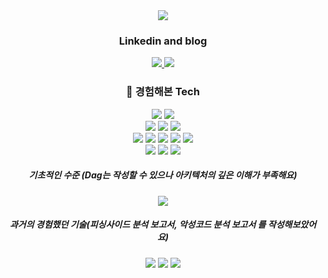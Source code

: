 <div align="center">
  <img src="https://capsule-render.vercel.app/api?type=waving&color=auto&height=300&section=header&text=I'm%20SKY&fontSize=90" />
</div>

<div align="center">
  <h3> Linkedin and blog </h3>
  <a href="https://www.linkedin.com/in/%ED%95%98%EB%8A%98-%EC%9E%84-36992318b/">
      <img src="https://img.shields.io/badge/LinkedIn-0077B5?style=for-the-badge&logo=linkedin&logoColor=white">
  </a>
  <a href="https://sky-develop.tistory.com/">
      <img src="https://img.shields.io/badge/Tistory-000000?style=for-the-badge&logo=Tistory&logoColor=white">
  </a>
</div>

<div align="center">
  <h3> 📕 경험해본 Tech</h3>
  <img src="https://img.shields.io/badge/python-3776AB?style=for-the-badge&logo=python&logoColor=yellow"/>
  <img src="https://img.shields.io/badge/rust-DC322F?style=for-the-badge&logo=rust&logoColor=black"/>
  </br>
  <img src="https://img.shields.io/badge/Selenium-43B02A?style=for-the-badge&logo=Selenium&logoColor=green"/>
  <img src="https://img.shields.io/badge/beautifulSoup-E25A1C?style=for-the-badge&logo=beautifulSoup&logoColor=white"/>
  <img src="https://img.shields.io/badge/fastapi-009688?style=for-the-badge&logo=FastAPI&logoColor=white"/>
  </br>
  <img src="https://img.shields.io/badge/Mysql-4479A1?style=for-the-badge&logo=Mysql&logoColor=white"/> 
  <img src="https://img.shields.io/badge/MongoDB-47A248?style=for-the-badge&logo=MongoDB&logoColor=white"/>
  <img src="https://img.shields.io/badge/Redis-DC382D?style=for-the-badge&logo=redis&logoColor=white"/>
  <img src="https://img.shields.io/badge/s3-569A31?style=for-the-badge&logo=Amazon s3&logoColor=white"/>
  <img src="https://img.shields.io/badge/MinIO-C72E49?style=for-the-badge&logo=MinIO&logoColor=white"/>

  </br>
  <img src="https://img.shields.io/badge/Docker-2496ED?style=for-the-badge&logo=Docker&logoColor=white"/>
  <img src="https://img.shields.io/badge/apache spark-E25A1C?style=for-the-badge&logo=apache spark&logoColor=white"/>
  <img src="https://img.shields.io/badge/apache kafka-231F20?style=for-the-badge&logo=apache kafka&logoColor=white"/>

  <h5> 기초적인 수준 (Dag는 작성할 수 있으나 아키텍처의 깊은 이해가 부족해요) </h5>
  <img src="https://img.shields.io/badge/apache airflow-017CEE?style=for-the-badge&logo=apache airflow&logoColor=white"/>

  <h5> 과거의 경험했던 기술(피싱사이드 분석 보고서, 악성코드 분석 보고서 를 작성해보았어요) </h5>  
  <img src="https://img.shields.io/badge/Tensorflow-FF6F00?style=for-the-badge&logo=Tensorflow&logoColor=white"/>
  <img src="https://img.shields.io/badge/scikitlearn-F7931E?style=for-the-badge&logo=scikitlearn&logoColor=white"/>
  <img src="https://img.shields.io/badge/Keras-D00000?style=for-the-badge&logo=Keras&logoColor=white"/>

</div>

